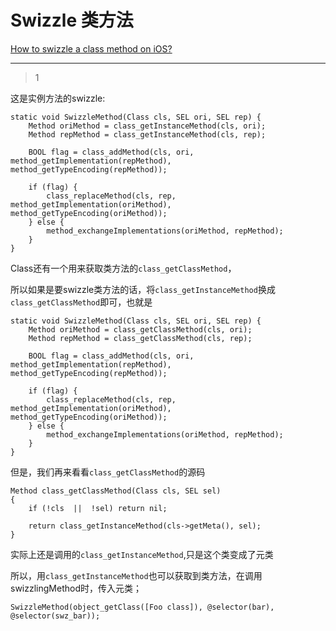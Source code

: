 # Swizzle 类方法
[How to swizzle a class method on iOS?](https://stackoverflow.com/questions/3267506/how-to-swizzle-a-class-method-on-ios)

___



> 1

这是实例方法的swizzle:

```objc
static void SwizzleMethod(Class cls, SEL ori, SEL rep) {
    Method oriMethod = class_getInstanceMethod(cls, ori);
    Method repMethod = class_getInstanceMethod(cls, rep);

    BOOL flag = class_addMethod(cls, ori, method_getImplementation(repMethod), method_getTypeEncoding(repMethod));

    if (flag) {
        class_replaceMethod(cls, rep, method_getImplementation(oriMethod), method_getTypeEncoding(oriMethod));
    } else {
        method_exchangeImplementations(oriMethod, repMethod);
    }
}
```

Class还有一个用来获取类方法的`class_getClassMethod`，

所以如果是要swizzle类方法的话，将`class_getInstanceMethod`换成`class_getClassMethod`即可，也就是

```objc
static void SwizzleMethod(Class cls, SEL ori, SEL rep) {
    Method oriMethod = class_getClassMethod(cls, ori);
    Method repMethod = class_getClassMethod(cls, rep);

    BOOL flag = class_addMethod(cls, ori, method_getImplementation(repMethod), method_getTypeEncoding(repMethod));

    if (flag) {
        class_replaceMethod(cls, rep, method_getImplementation(oriMethod), method_getTypeEncoding(oriMethod));
    } else {
        method_exchangeImplementations(oriMethod, repMethod);
    }
}
```

但是，我们再来看看`class_getClassMethod`的源码

```objc
Method class_getClassMethod(Class cls, SEL sel)
{
    if (!cls  ||  !sel) return nil;

    return class_getInstanceMethod(cls->getMeta(), sel);
}
```

实际上还是调用的`class_getInstanceMethod`,只是这个类变成了元类

所以，用`class_getInstanceMethod`也可以获取到类方法，在调用swizzlingMethod时，传入元类；

```objc
SwizzleMethod(object_getClass([Foo class]), @selector(bar), @selector(swz_bar));
```

